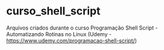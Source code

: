 # curso_shell_script
Arquivos criados durante o curso Programação Shell Script - Automatizando Rotinas no Linux (Udemy - https://www.udemy.com/programacao-shell-script/)
